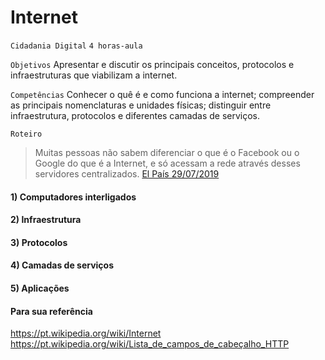 # Internet

`Cidadania Digital` `4 horas-aula`

`Objetivos` Apresentar e discutir os principais conceitos, protocolos e infraestruturas que viabilizam a internet.

`Competências` Conhecer o quê é e como funciona a internet; compreender as principais nomenclaturas e unidades físicas; distinguir entre infraestrutura, protocolos e diferentes camadas de serviços. 

`Roteiro`

> Muitas pessoas não sabem diferenciar o que é o Facebook ou o Google do que é a Internet, e só acessam a rede através desses servidores centralizados. [El País 29/07/2019](https://brasil.elpais.com/brasil/2019/07/30/tecnologia/1564437803_087942.html)

#### 1) Computadores interligados


#### 2) Infraestrutura


#### 3) Protocolos


#### 4) Camadas de serviços


#### 5) Aplicações



#### Para sua referência 

https://pt.wikipedia.org/wiki/Internet
https://pt.wikipedia.org/wiki/Lista_de_campos_de_cabeçalho_HTTP
